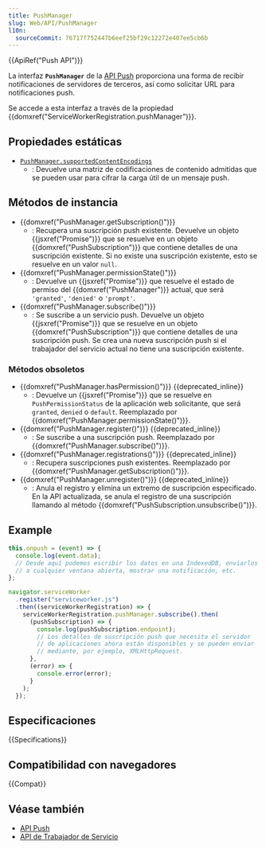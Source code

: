 ```yaml
---
title: PushManager
slug: Web/API/PushManager
l10n:
  sourceCommit: 76717f752447b6eef25bf29c12272e407ee5cb6b
---
```


{{ApiRef("Push API")}}

La interfaz **`PushManager`** de la [API Push](/es/docs/Web/API/Push_API) proporciona una forma de recibir notificaciones de servidores de terceros, así como solicitar URL para notificaciones push.

Se accede a esta interfaz a través de la propiedad {{domxref("ServiceWorkerRegistration.pushManager")}}.

## Propiedades estáticas

- [`PushManager.supportedContentEncodings`](/es/docs/Web/API/PushManager/supportedContentEncodings_static)
  - : Devuelve una matriz de codificaciones de contenido admitidas que se pueden usar para cifrar la carga útil de un mensaje push.

## Métodos de instancia

- {{domxref("PushManager.getSubscription()")}}
  - : Recupera una suscripción push existente. Devuelve un objeto {{jsxref("Promise")}} que se resuelve en un objeto {{domxref("PushSubscription")}} que contiene detalles de una suscripción existente. Si no existe una suscripción existente, esto se resuelve en un valor `null`.
- {{domxref("PushManager.permissionState()")}}
  - : Devuelve un {{jsxref("Promise")}} que resuelve el estado de permiso del {{domxref("PushManager")}} actual, que será `'granted'`, `'denied'` o `'prompt'`.
- {{domxref("PushManager.subscribe()")}}
  - : Se suscribe a un servicio push. Devuelve un objeto {{jsxref("Promise")}} que se resuelve en un objeto {{domxref("PushSubscription")}} que contiene detalles de una suscripción push. Se crea una nueva suscripción push si el trabajador del servicio actual no tiene una suscripción existente.

### Métodos obsoletos

- {{domxref("PushManager.hasPermission()")}} {{deprecated_inline}}
  - : Devuelve un {{jsxref("Promise")}} que se resuelve en `PushPermissionStatus` de la aplicación web solicitante, que será `granted`, `denied` o `default`. Reemplazado por {{domxref("PushManager.permissionState()")}}.
- {{domxref("PushManager.register()")}} {{deprecated_inline}}
  - : Se suscribe a una suscripción push. Reemplazado por {{domxref("PushManager.subscribe()")}}.
- {{domxref("PushManager.registrations()")}} {{deprecated_inline}}
  - : Recupera suscripciones push existentes. Reemplazado por {{domxref("PushManager.getSubscription()")}}.
- {{domxref("PushManager.unregister()")}} {{deprecated_inline}}
  - : Anula el registro y elimina un extremo de suscripción especificado. En la API actualizada, se anula el registro de una suscripción llamando al método {{domxref("PushSubscription.unsubscribe()")}}.

## Example

```js
this.onpush = (event) => {
  console.log(event.data);
  // Desde aquí podemos escribir los datos en una IndexedDB, enviarlos
  // a cualquier ventana abierta, mostrar una notificación, etc.
};

navigator.serviceWorker
  .register("serviceworker.js")
  .then((serviceWorkerRegistration) => {
    serviceWorkerRegistration.pushManager.subscribe().then(
      (pushSubscription) => {
        console.log(pushSubscription.endpoint);
        // Los detalles de suscripción push que necesita el servidor
        // de aplicaciones ahora están disponibles y se pueden enviar
        // mediante, por ejemplo, XMLHttpRequest.
      },
      (error) => {
        console.error(error);
      }
    );
  });
```

## Especificaciones

{{Specifications}}

## Compatibilidad con navegadores

{{Compat}}

## Véase también

- [API Push](/es/docs/Web/API/Push_API)
- [API de Trabajador de Servicio](/es/docs/Web/API/Service_Worker_API)

